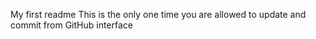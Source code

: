 My first readme
This is the only one time you are allowed to update and commit from GitHub interface
